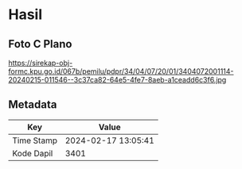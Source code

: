 # Hasil

## Foto C Plano

https://sirekap-obj-formc.kpu.go.id/067b/pemilu/pdpr/34/04/07/20/01/3404072001114-20240215-011546--3c37ca82-64e5-4fe7-8aeb-a1ceadd6c3f6.jpg


## Metadata

| Key        | Value               |
| ---------- | ------------------- |
| Time Stamp | 2024-02-17 13:05:41 |
| Kode Dapil | 3401                |



